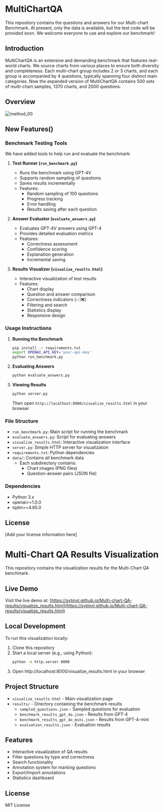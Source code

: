 # MultiChartQA

This repository contains the questions and answers for our Multi-chart Benchmark. At present, only the data is available, but the test code will be provided soon. We welcome everyone to use and explore our benchmark!

## Introduction

MultiChartQA is an extensive and demanding benchmark that features real-world charts. We source charts from various places to ensure both diversity and completeness. Each multi-chart group includes 2 or 3 charts, and each group is accompanied by 4 questions, typically spanning four distinct main categories. Now the expanded version of MultiChartQA contains 500 sets of multi-chart samples, 1370 charts, and 2000 questions.

## Overview

![method_00](https://github.com/user-attachments/assets/99165254-bf8c-43a0-b62e-1ae5e0b9ebdf)

## New Features()

### Benchmark Testing Tools

We have added tools to help run and evaluate the benchmark:

1. **Test Runner (`run_benchmark.py`)**
   - Runs the benchmark using GPT-4V
   - Supports random sampling of questions
   - Saves results incrementally
   - Features:
     - Random sampling of 100 questions
     - Progress tracking
     - Error handling
     - Results saving after each question

2. **Answer Evaluator (`evaluate_answers.py`)**
   - Evaluates GPT-4V answers using GPT-4
   - Provides detailed evaluation metrics
   - Features:
     - Correctness assessment
     - Confidence scoring
     - Explanation generation
     - Incremental saving

3. **Results Visualizer (`visualize_results.html`)**
   - Interactive visualization of test results
   - Features:
     - Chart display
     - Question and answer comparison
     - Correctness indicators (✅/❌)
     - Filtering and search
     - Statistics display
     - Responsive design

### Usage Instructions

1. **Running the Benchmark**
   ```bash
   pip install -r requirements.txt
   export OPENAI_API_KEY='your-api-key'
   python run_benchmark.py
   ```

2. **Evaluating Answers**
   ```bash
   python evaluate_answers.py
   ```

3. **Viewing Results**
   ```bash
   python server.py
   ```
   Then open `http://localhost:8000/visualize_results.html` in your browser

### File Structure

- `run_benchmark.py`: Main script for running the benchmark
- `evaluate_answers.py`: Script for evaluating answers
- `visualize_results.html`: Interactive visualization interface
- `server.py`: Simple HTTP server for visualization
- `requirements.txt`: Python dependencies
- `data/`: Contains all benchmark data
  - Each subdirectory contains:
    - Chart images (PNG files)
    - Question-answer pairs (JSON file)

### Dependencies

- Python 3.x
- openai>=1.0.0
- tqdm>=4.65.0

## License

[Add your license information here]

# Multi-Chart QA Results Visualization

This repository contains the visualization results for the Multi-Chart QA benchmark.

## Live Demo

Visit the live demo at: [https://sytmxl.github.io/Multi-chart-QA-results/visualize_results.html](https://sytmxl.github.io/Multi-chart-QA-results/visualize_results.html)

## Local Development

To run this visualization locally:

1. Clone this repository
2. Start a local server (e.g., using Python):
   ```bash
   python -m http.server 8000
   ```
3. Open http://localhost:8000/visualize_results.html in your browser

## Project Structure

- `visualize_results.html` - Main visualization page
- `results/` - Directory containing the benchmark results
  - `sampled_questions.json` - Sampled questions for evaluation
  - `benchmark_results_gpt_4o.json` - Results from GPT-4
  - `benchmark_results_gpt_4o_mini.json` - Results from GPT-4-mini
  - `evaluation_results.json` - Evaluation results

## Features

- Interactive visualization of QA results
- Filter questions by type and correctness
- Search functionality
- Annotation system for marking questions
- Export/Import annotations
- Statistics dashboard

## License

MIT License

